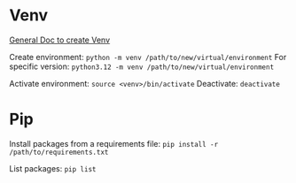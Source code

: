 # Venv
[General Doc to create Venv](https://docs.python.org/3/library/venv.html)

Create environment:
`python -m venv /path/to/new/virtual/environment`
For specific version:
`python3.12 -m venv /path/to/new/virtual/environment`

Activate environment:
`source <venv>/bin/activate`
Deactivate:
`deactivate`

# Pip
Install packages from a requirements file:
`pip install -r /path/to/requirements.txt`

List packages:
`pip list`